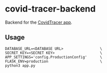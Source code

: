 # covid-tracer-backend
Backend for the [CovidTracer app](https://github.com/RaphaelJ/covid-tracer).

## Usage

    DATABASE_URL=<DATABASE URL>                 \
    SECRET_KEY=<SECRET KEY>                     \
    APP_SETTINGS='config.ProductionConfig'      \
    FLASK_ENV=production                        \
    python3 app.py
